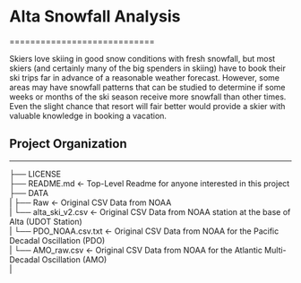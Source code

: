 # Alta Snowfall Analysis

============================

Skiers love skiing in good snow conditions with fresh snowfall, but most skiers (and certainly many of the big spenders in skiing) have to book their ski trips far in advance of a reasonable weather forecast. However, some areas may have snowfall patterns that can be studied to determine if some weeks or months of the ski season receive more snowfall than other times. Even the slight chance that resort will fair better would provide a skier with valuable knowledge in booking a vacation. 

## Project Organization

-----------
├── LICENSE <br>
├── README.md     <- Top-Level Readme for anyone interested in this project <br>
├── DATA <br>
|	├── Raw       <- Original CSV Data from NOAA <br>
|       └── alta_ski_v2.csv   <- Original CSV Data from NOAA station at the base of Alta (UDOT Station) <br>
|       └── PDO_NOAA.csv.txt  <- Original CSV Data from NOAA for the Pacific Decadal Oscillation (PDO) <br>
|       └── AMO_raw.csv       <- Original CSV Data from NOAA for the Atlantic Multi-Decadal Oscillation (AMO) <br>
|
